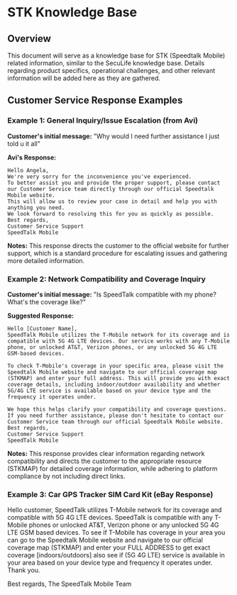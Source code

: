 # STK Knowledge Base

## Overview

This document will serve as a knowledge base for STK (Speedtalk Mobile) related information, similar to the SecuLife knowledge base. Details regarding product specifics, operational challenges, and other relevant information will be added here as they are gathered.

## Customer Service Response Examples

### Example 1: General Inquiry/Issue Escalation (from Avi)

**Customer's initial message:** "Why would I need further assistance I just told u it all"

**Avi's Response:**
```
Hello Angela,
We're very sorry for the inconvenience you've experienced.
To better assist you and provide the proper support, please contact our Customer Service team directly through our official Speedtalk Mobile website.
This will allow us to review your case in detail and help you with anything you need.
We look forward to resolving this for you as quickly as possible.
Best regards,
Customer Service Support
SpeedTalk Mobile
```
**Notes:** This response directs the customer to the official website for further support, which is a standard procedure for escalating issues and gathering more detailed information.

### Example 2: Network Compatibility and Coverage Inquiry

**Customer's initial message:** "Is SpeedTalk compatible with my phone? What's the coverage like?"

**Suggested Response:**
```
Hello [Customer Name],
SpeedTalk Mobile utilizes the T-Mobile network for its coverage and is compatible with 5G 4G LTE devices. Our service works with any T-Mobile phone, or unlocked AT&T, Verizon phones, or any unlocked 5G 4G LTE GSM-based devices.

To check T-Mobile's coverage in your specific area, please visit the Speedtalk Mobile website and navigate to our official coverage map (STKMAP) and enter your full address. This will provide you with exact coverage details, including indoor/outdoor availability and whether 5G/4G LTE service is available based on your device type and the frequency it operates under.

We hope this helps clarify your compatibility and coverage questions. If you need further assistance, please don't hesitate to contact our Customer Service team through our official Speedtalk Mobile website.
Best regards,
Customer Service Support
SpeedTalk Mobile
```
**Notes:** This response provides clear information regarding network compatibility and directs the customer to the appropriate resource (STKMAP) for detailed coverage information, while adhering to platform compliance by not including direct links.

### Example 3: Car GPS Tracker SIM Card Kit (eBay Response)

Hello customer,
SpeedTalk utilizes T-Mobile network for its coverage and compatible with 5G 4G LTE devices.
SpeedTalk is compatible with any T-Mobile phones or unlocked AT&T, Verizon phone or any unlocked 5G 4G LTE GSM based devices.
To see if T-Mobile has coverage in your area you can go to the Speedtalk Mobile website and navigate to our official coverage map (STKMAP) and enter your FULL ADDRESS to get exact coverage [indoors/outdoors] also see if (5G 4G LTE) service is available in your area based on your device type and frequency it operates under.
Thank you.

Best regards,
The SpeedTalk Mobile Team